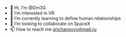- 👋 Hi, I’m @Dm3G
- 👀 I’m interested in VR
- 🌱 I’m currently learning to define human relationships
- 💞️ I’m looking to collaborate on SpaceX
- 📫 How to reach me grichanovvv@mail.ru

<!---
Dm3G/Dm3G is a ✨ special ✨ repository because its `README.md` (this file) appears on your GitHub profile.
You can click the Preview link to take a look at your changes.
--->
